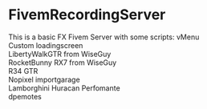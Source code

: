 # FivemRecordingServer
This is a basic FX Fivem Server with some scripts:
vMenu  <br />
Custom loadingscreen <br />
LibertyWalkGTR from WiseGuy <br />
RocketBunny RX7 from WiseGuy <br />
R34 GTR <br />
Nopixel importgarage <br />
Lamborghini Huracan Perfomante <br />
dpemotes <br />

